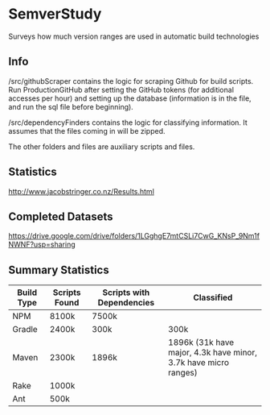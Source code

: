 # SemverStudy
Surveys how much version ranges are used in automatic build technologies

## Info
/src/githubScraper contains the logic for scraping Github for build scripts. Run ProductionGitHub after setting the GitHub tokens (for additional accesses per hour) and setting up the database (information is in the file, and run the sql file before beginning).

/src/dependencyFinders contains the logic for classifying information. It assumes that the files coming in will be zipped.

The other folders and files are auxiliary scripts and files.

## Statistics
http://www.jacobstringer.co.nz/Results.html

## Completed Datasets
https://drive.google.com/drive/folders/1LGghgE7mtCSLi7CwG_KNsP_9Nm1fNWNF?usp=sharing

## Summary Statistics
Build Type | Scripts Found | Scripts with Dependencies | Classified
---|---|---|---
NPM | 8100k | 7500k | 
Gradle | 2400k | 300k | 300k
Maven | 2300k | 1896k | 1896k (31k have major, 4.3k have minor, 3.7k have micro ranges)
Rake | 1000k | | 
Ant | 500k | | 

